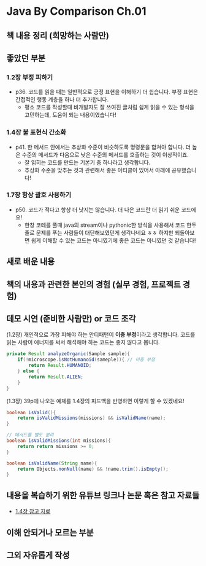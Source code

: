# Java By Comparison Ch.01

## 책 내용 정리 (희망하는 사람만)

## 좋았던 부분

### 1.2장 부정 피하기
- p36. 코드를 읽을 때는 일반적으로 긍정 표현을 이해하기 더 쉽습니다. 부정 표현은 간접적인 행동 계층을 하나 더 추가합니다.
    - 평소 코드를 작성할때 비개발자도 잘 쓰여진 글처럼 쉽게 읽을 수 있는 형식을 고민하는데, 도움이 되는 내용이였습니다!

### 1.4장 불 표현식 간소화

- p41. 한 메서드 안에서는 추상화 수준이 비슷하도록 명령문을 합쳐야 합니다. 더 높은 수준의 메서드가 다음으로 낮은 수준의 메서드를 호출하는 것이 이상적이죠.
    - 잘 읽히는 코드를 만드는 기본기 중 하나라고 생각합니다.
    - 추상화 수준을 맞추는 것과 관련해서 좋은 아티클이 있어서 아래에 공유했습니다!

### 1.7장 항상 괄호 사용하기

- p50. 코드가 적다고 항상 더 낫지는 않습니다. 더 나은 코드란 더 읽기 쉬운 코드에요!
    - 한창 코테를 풀때 java의 stream이나 pythonic한 방식을 사용해서 코드 한두줄로 문제를 푸는 사람들이 대단해보였던게 생각나네요 ㅎㅎ 하지만 되돌아보면 쉽게 이해할 수 있는 코드는 아니였기에 좋은 코드는 아니였던 것 같습니다!

## 새로 배운 내용

## 책의 내용과 관련한 본인의 경험 (실무 경험, 프로젝트 경험)

## 데모 시연 (준비한 사람만) or 코드 조각

(1.2장) 개인적으로 가장 피해야 하는 안티패턴이 **이중 부정**이라고 생각합니다. 코드를 읽는 사람이 에너지를 써서 해석해야 하는 코드는 좋지 않다고 봅니다.
```java
private Result analyzeOrganic(Sample sample){
    if(!microscope.isNotHumanoid(sameple)){ // 이중 부정
        return Result.HUMANOID;
    } else {
        return Result.ALIEN;
    }    
}
```

(1.3장) 39p에 나오는 예제를 1.4장의 피드백을 반영하면 이렇게 할 수 있겠네요!
```java
boolean isValid(){
    return isValidMissions(missions) && isValidName(name);
}

// 메서드를 별도 분리
boolean isValidMissions(int missions){
    return return missions >= 0;    
}

boolean isValidName(String name){
    return Objects.nonNull(name) && !name.trim().isEmpty();    
}
```

## 내용을 복습하기 위한 유튜브 링크나 논문 혹은 참고 자료들

- [1.4장 참고 자료](https://geminikims.medium.com/%EC%A7%80%EC%86%8D-%EC%84%B1%EC%9E%A5-%EA%B0%80%EB%8A%A5%ED%95%9C-%EC%86%8C%ED%94%84%ED%8A%B8%EC%9B%A8%EC%96%B4%EB%A5%BC-%EB%A7%8C%EB%93%A4%EC%96%B4%EA%B0%80%EB%8A%94-%EB%B0%A9%EB%B2%95-97844c5dab63)

## 이해 안되거나 모르는 부분

## 그외 자유롭게 작성